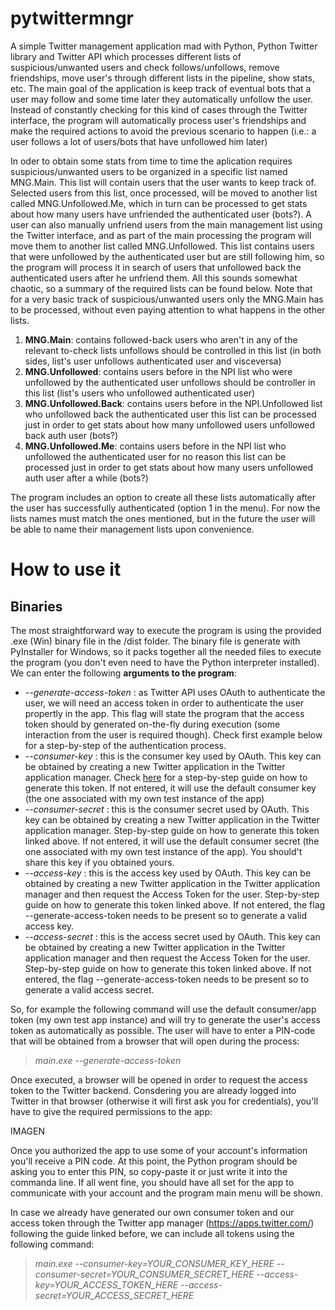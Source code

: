 # pytwittermngr
A simple Twitter management application mad with Python, Python Twitter library and Twitter API which processes different lists of suspicious/unwanted users and check follows/unfollows, remove friendships, move user's through different lists in the pipeline, show stats, etc. The main goal of the application is keep track of eventual bots that a user may follow and some time later they automatically unfollow the user. Instead of constantly checking for this kind of cases through the Twitter interface, the program will automatically process user's friendships and make the required actions to avoid the previous scenario to happen (i.e.: a user follows a lot of users/bots that have unfollowed him later)

In oder to obtain some stats from time to time the aplication requires suspicious/unwanted users to be organized in a specific list named MNG.Main. This list will contain users that the user wants to keep track of. Selected users from this list, once processed, will be moved to another list called MNG.Unfollowed.Me, which in turn can be processed to get stats about how many users have unfriended the authenticated user (bots?). A user can also manually unfriend users from the main management list using the Twitter interface, and as part of the main processing the program will move them to another list called MNG.Unfollowed. This list contains users that were unfollowed by the authenticated user but are still following him, so the program will process it in search of users that unfollowed back the authenticated users after he unfriend them. All this sounds somewhat chaotic, so a summary of the required lists can be found below. Note that for a very basic track of suspicious/unwanted users only the MNG.Main has to be processed, without even paying attention to what happens in the other lists.

1. **MNG.Main**: contains followed-back users who aren't in any of the relevant to-check lists unfollows should be controlled in this list (in both sides, list's user unfollows authenticated user and visceversa)
2. **MNG.Unfollowed**: contains users before in the NPI list who were unfollowed by the authenticated user unfollows should be controller in this list (list's users who unfollowed authenticated user)
3. **MNG.Unfollowed.Back**: contains users before in the NPI.Unfollowed list who unfollowed back the authenticated user this list can be processed just in order to get stats about how many unfollowed users unfollowed back auth user (bots?)
4. **MNG.Unfollowed.Me**: contains users before in the NPI list who unfollowed the authenticated user for no reason this list can be processed just in order to get stats about how many users unfollowed auth user after a while (bots?)

The program includes an option to create all these lists automatically after the user has successfully authenticated (option 1 in the menu). For now the lists names must match the ones mentioned, but in the future the user will be able to name their management lists upon convenience.

# How to use it

## Binaries

The most straightforward way to execute the program is using the provided .exe (Win) binary file in the /dist folder. The binary file is generate with PyInstaller for Windows, so it packs together all the needed files to execute the program (you don't even need to have the Python interpreter installed). We can enter the following **arguments to the program**:

- *--generate-access-token* : as Twitter API uses OAuth to authenticate the user, we will need an access token in order to authenticate the user propertly in the app. This flag will state the program that the access token should by generated on-the-fly during execution (some interaction from the user is required though). Check first example below for a step-by-step of the authentication process.
- *--consumer-key* : this is the consumer key used by OAuth. This key can be obtained by creating a new Twitter application in the Twitter application manager. Check [here](https://python-twitter.readthedocs.io/en/latest/getting_started.html#getting-your-application-tokens) for a step-by-step guide on how to generate this token. If not entered, it will use the default consumer key (the one associated with my own test instance of the app)
- *--consumer-secret* : this is the consumer secret used by OAuth. This key can be obtained by creating a new Twitter application in the Twitter application manager. Step-by-step guide on how to generate this token linked above. If not entered, it will use the default consumer secret (the one associated with my own test instance of the app). You should't share this key if you obtained yours.
- *--access-key* : this is the access key used by OAuth. This key can be obtained by creating a new Twitter application in the Twitter application manager and then request the Access Token for the user. Step-by-step guide on how to generate this token linked above. If not entered, the flag --generate-access-token needs to be present so to generate a valid access key.
- *--access-secret* : this is the access secret used by OAuth. This key can be obtained by creating a new Twitter application in the Twitter application manager and then request the Access Token for the user. Step-by-step guide on how to generate this token linked above. If not entered, the flag --generate-access-token needs to be present so to generate a valid access secret.

So, for example the following command will use the default consumer/app token (my own test app instance) and will try to generate the user's access token as automatically as possible. The user will have to enter a PIN-code that will be obtained from a browser that will open during the process:

> *main.exe --generate-access-token*

Once executed, a browser will be opened in order to request the access token to the Twitter backend. Consdering you are already logged into Twitter in that browser (otherwise it will first ask you for credentials), you'll have to give the required permissions to the app:

IMAGEN

Once you authorized the app to use some of your account's information you'll receive a PIN code. At this point, the Python program should be asking you to enter this PIN, so copy-paste it or just write it into the commanda line. If all went fine, you should have all set for the app to communicate with your account and the program main menu will be shown.

In case we already have generated our own consumer token and our access token through the Twitter app manager (https://apps.twitter.com/) following the guide linked before, we can include all tokens using the following command:

> *main.exe --consumer-key=YOUR_CONSUMER_KEY_HERE --consumer-secret=YOUR_CONSUMER_SECRET_HERE --access-key=YOUR_ACCESS_TOKEN_HERE --access-secret=YOUR_ACCESS_SECRET_HERE*
